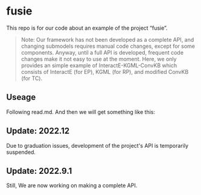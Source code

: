 # fusie
This repo is for our code about an example of the project “fusie”. 
> Note: Our framework has not been developed as a complete API, and changing submodels requires manual code changes, except for some components. Anyway, until a full API is developed, frequent code changes make it not easy to use at the moment. Here, we only provides an simple example of InteractE-KGML-ConvKB which consists of InteractE (for EP), KGML (for RP), and modified ConvKB (for TC). 

## Useage
Following read.md.
And then we will get something like this:


## Update: 2022.12
Due to graduation issues, development of the project's API is temporarily suspended.

## Update: 2022.9.1
Still, We are now working on making a complete API.


